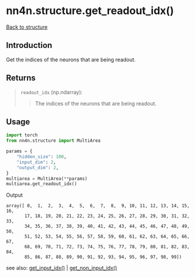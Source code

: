 # nn4n.structure.get_readout_idx()

[Back to structure](https://github.com/zhaozewang/NN4Neurosci/docs/structure/index.md) </br>

## Introduction
Get the indices of the neurons that are being readout.

## Returns
> `readout_idx` (np.ndarray):
>> The indices of the neurons that are being readout.

## Usage
```python
import torch
from nn4n.structure import MultiArea

params = {
    "hidden_size": 100,
    "input_dim": 2,
    "output_dim": 2,
}
multiarea = MultiArea(**params)
multiarea.get_readout_idx()
```

Output
```
array([ 0,  1,  2,  3,  4,  5,  6,  7,  8,  9, 10, 11, 12, 13, 14, 15, 16,
       17, 18, 19, 20, 21, 22, 23, 24, 25, 26, 27, 28, 29, 30, 31, 32, 33,
       34, 35, 36, 37, 38, 39, 40, 41, 42, 43, 44, 45, 46, 47, 48, 49, 50,
       51, 52, 53, 54, 55, 56, 57, 58, 59, 60, 61, 62, 63, 64, 65, 66, 67,
       68, 69, 70, 71, 72, 73, 74, 75, 76, 77, 78, 79, 80, 81, 82, 83, 84,
       85, 86, 87, 88, 89, 90, 91, 92, 93, 94, 95, 96, 97, 98, 99])
```

see also: [get_input_idx()](https://github.com/zhaozewang/NN4Neurosci/docs/structure/methods/get_input_idx.md) | [get_non_input_idx()](https://github.com/zhaozewang/NN4Neurosci/docs/structure/methods/get_non_input_idx.md)
